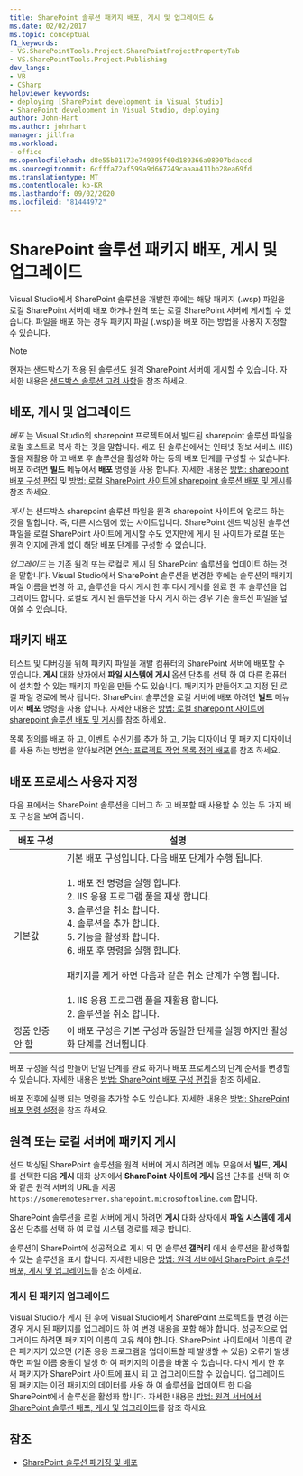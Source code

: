 ```yaml
---
title: SharePoint 솔루션 패키지 배포, 게시 및 업그레이드 &
ms.date: 02/02/2017
ms.topic: conceptual
f1_keywords:
- VS.SharePointTools.Project.SharePointProjectPropertyTab
- VS.SharePointTools.Project.Publishing
dev_langs:
- VB
- CSharp
helpviewer_keywords:
- deploying [SharePoint development in Visual Studio]
- SharePoint development in Visual Studio, deploying
author: John-Hart
ms.author: johnhart
manager: jillfra
ms.workload:
- office
ms.openlocfilehash: d8e55b01173e749395f60d189366a08907bdaccd
ms.sourcegitcommit: 6cfffa72af599a9d667249caaaa411bb28ea69fd
ms.translationtype: MT
ms.contentlocale: ko-KR
ms.lasthandoff: 09/02/2020
ms.locfileid: "81444972"
---
```

# <a name="deploy-publish-and-upgrade-sharepoint-solution-packages"></a>SharePoint 솔루션 패키지 배포, 게시 및 업그레이드
  Visual Studio에서 SharePoint 솔루션을 개발한 후에는 해당 패키지 (.wsp) 파일을 로컬 SharePoint 서버에 배포 하거나 원격 또는 로컬 SharePoint 서버에 게시할 수 있습니다. 파일을 배포 하는 경우 패키지 파일 (.wsp)을 배포 하는 방법을 사용자 지정할 수 있습니다.

> [!NOTE]
> 현재는 샌드박스가 적용 된 솔루션도 원격 SharePoint 서버에 게시할 수 있습니다. 자세한 내용은 [샌드박스 솔루션 고려 사항](../sharepoint/sandboxed-solution-considerations.md)을 참조 하세요.

## <a name="deploy-publish-and-upgrade"></a>배포, 게시 및 업그레이드
 *배포* 는 Visual Studio의 sharepoint 프로젝트에서 빌드된 sharepoint 솔루션 파일을 로컬 호스트로 복사 하는 것을 말합니다. 배포 된 솔루션에서는 인터넷 정보 서비스 (IIS) 풀을 재활용 하 고 배포 후 솔루션을 활성화 하는 등의 배포 단계를 구성할 수 있습니다. 배포 하려면 **빌드** 메뉴에서 **배포** 명령을 사용 합니다. 자세한 내용은 [방법: sharepoint 배포 구성 편집](../sharepoint/how-to-edit-a-sharepoint-deployment-configuration.md) 및 [방법: 로컬 SharePoint 사이트에 sharepoint 솔루션 배포 및 게시](../sharepoint/how-to-deploy-and-publish-a-sharepoint-solution-to-a-local-sharepoint-site.md)를 참조 하세요.

 *게시* 는 샌드박스 sharepoint 솔루션 파일을 원격 sharepoint 사이트에 업로드 하는 것을 말합니다. 즉, 다른 시스템에 있는 사이트입니다. SharePoint 샌드 박싱된 솔루션 파일을 로컬 SharePoint 사이트에 게시할 수도 있지만에 게시 된 사이트가 로컬 또는 원격 인지에 관계 없이 해당 배포 단계를 구성할 수 없습니다.

 *업그레이드* 는 기존 원격 또는 로컬로 게시 된 SharePoint 솔루션을 업데이트 하는 것을 말합니다. Visual Studio에서 SharePoint 솔루션을 변경한 후에는 솔루션의 패키지 파일 이름을 변경 하 고, 솔루션을 다시 게시 한 후 다시 게시를 완료 한 후 솔루션을 업그레이드 합니다. 로컬로 게시 된 솔루션을 다시 게시 하는 경우 기존 솔루션 파일을 덮어쓸 수 있습니다.

## <a name="deploy-packages"></a>패키지 배포
 테스트 및 디버깅을 위해 패키지 파일을 개발 컴퓨터의 SharePoint 서버에 배포할 수 있습니다. **게시** 대화 상자에서 **파일 시스템에 게시** 옵션 단추를 선택 하 여 다른 컴퓨터에 설치할 수 있는 패키지 파일을 만들 수도 있습니다. 패키지가 만들어지고 지정 된 로컬 파일 경로에 복사 됩니다. SharePoint 솔루션을 로컬 서버에 배포 하려면 **빌드** 메뉴에서 **배포** 명령을 사용 합니다. 자세한 내용은 [방법: 로컬 sharepoint 사이트에 sharepoint 솔루션 배포 및 게시](../sharepoint/how-to-deploy-and-publish-a-sharepoint-solution-to-a-local-sharepoint-site.md)를 참조 하세요.

 목록 정의를 배포 하 고, 이벤트 수신기를 추가 하 고, 기능 디자이너 및 패키지 디자이너를 사용 하는 방법을 알아보려면 [연습: 프로젝트 작업 목록 정의 배포](../sharepoint/walkthrough-deploying-a-project-task-list-definition.md)를 참조 하세요.

## <a name="customize-the-deployment-process"></a>배포 프로세스 사용자 지정
 다음 표에서는 SharePoint 솔루션을 디버그 하 고 배포할 때 사용할 수 있는 두 가지 배포 구성을 보여 줍니다.

|배포 구성|설명|
|------------------------------|-----------------|
|기본값|기본 배포 구성입니다. 다음 배포 단계가 수행 됩니다.<br /><br /> 1. 배포 전 명령을 실행 합니다.<br />2. IIS 응용 프로그램 풀을 재생 합니다.<br />3. 솔루션을 취소 합니다.<br />4. 솔루션을 추가 합니다.<br />5. 기능을 활성화 합니다.<br />6. 배포 후 명령을 실행 합니다.<br /><br /> 패키지를 제거 하면 다음과 같은 취소 단계가 수행 됩니다.<br /><br /> 1. IIS 응용 프로그램 풀을 재활용 합니다.<br />2. 솔루션을 취소 합니다.|
|정품 인증 안 함|이 배포 구성은 기본 구성과 동일한 단계를 실행 하지만 활성화 단계를 건너뜁니다.|

 배포 구성을 직접 만들어 단일 단계를 완료 하거나 배포 프로세스의 단계 순서를 변경할 수 있습니다. 자세한 내용은 [방법: SharePoint 배포 구성 편집](../sharepoint/how-to-edit-a-sharepoint-deployment-configuration.md)을 참조 하세요.

 배포 전후에 실행 되는 명령을 추가할 수도 있습니다. 자세한 내용은 [방법: SharePoint 배포 명령 설정](../sharepoint/how-to-set-sharepoint-deployment-commands.md)을 참조 하세요.

## <a name="publish-packages-to-a-remote-or-local-server"></a>원격 또는 로컬 서버에 패키지 게시
 샌드 박싱된 SharePoint 솔루션을 원격 서버에 게시 하려면 메뉴 모음에서 **빌드**, **게시**를 선택한 다음 **게시** 대화 상자에서 **SharePoint 사이트에 게시** 옵션 단추를 선택 하 여와 같은 원격 서버의 URL을 제공 `https://someremoteserver.sharepoint.microsoftonline.com` 합니다.

 SharePoint 솔루션을 로컬 서버에 게시 하려면 **게시** 대화 상자에서 **파일 시스템에 게시** 옵션 단추를 선택 하 여 로컬 시스템 경로를 제공 합니다.

 솔루션이 SharePoint에 성공적으로 게시 되 면 솔루션 **갤러리** 에서 솔루션을 활성화할 수 있는 솔루션을 표시 합니다. 자세한 내용은 [방법: 원격 서버에서 SharePoint 솔루션 배포, 게시 및 업그레이드](../sharepoint/how-to-deploy-publish-and-upgrade-sharepoint-solutions-on-a-remote-server.md)를 참조 하세요.

### <a name="upgrade-published-packages"></a>게시 된 패키지 업그레이드
 Visual Studio가 게시 된 후에 Visual Studio에서 SharePoint 프로젝트를 변경 하는 경우 게시 된 패키지를 업그레이드 하 여 변경 내용을 포함 해야 합니다. 성공적으로 업그레이드 하려면 패키지의 이름이 고유 해야 합니다. SharePoint 사이트에서 이름이 같은 패키지가 있으면 (기존 응용 프로그램을 업데이트할 때 발생할 수 있음) 오류가 발생 하면 파일 이름 충돌이 발생 하 여 패키지의 이름을 바꿀 수 있습니다. 다시 게시 한 후 새 패키지가 SharePoint 사이트에 표시 되 고 업그레이드할 수 있습니다. 업그레이드 된 패키지는 이전 패키지의 데이터를 사용 하 여 솔루션을 업데이트 한 다음 SharePoint에서 솔루션을 활성화 합니다. 자세한 내용은 [방법: 원격 서버에서 SharePoint 솔루션 배포, 게시 및 업그레이드](../sharepoint/how-to-deploy-publish-and-upgrade-sharepoint-solutions-on-a-remote-server.md)를 참조 하세요.

## <a name="see-also"></a>참조
- [SharePoint 솔루션 패키징 및 배포](../sharepoint/packaging-and-deploying-sharepoint-solutions.md)
